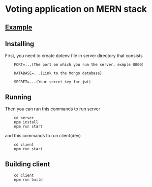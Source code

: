 # Voting application on MERN stack

## [Example](http://voicer.std-1368.ist.mospolytech.ru/#/) 
## Installing
First, you need to create dotenv file in server directory that consists<br>
```
    PORT=...(The port on which you run the server, exmple 8000)

    DATABASE=...(Link to the Mongo database)

    SECRET=...(Your secret key for jwt)
```
## Running
Then you can run this commands to run server
```
    cd server
    npm install
    npm run start
```
and this commands to run client(dev)
```
    cd client
    npm run start
```
## Building client
```
    cd client
    npm run build
```